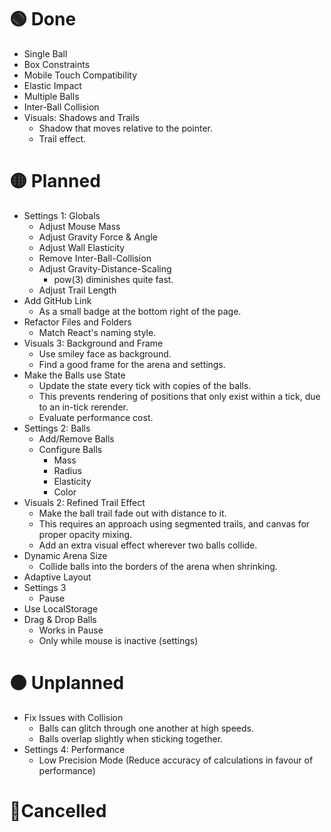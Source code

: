 # 🟢 Done

- Single Ball
- Box Constraints
- Mobile Touch Compatibility
- Elastic Impact
- Multiple Balls
- Inter-Ball Collision
- Visuals: Shadows and Trails
    - Shadow that moves relative to the pointer.
    - Trail effect.

# 🟡 Planned

- Settings 1: Globals
    - Adjust Mouse Mass
    - Adjust Gravity Force & Angle
    - Adjust Wall Elasticity
    - Remove Inter-Ball-Collision
    - Adjust Gravity-Distance-Scaling
        - pow(3) diminishes quite fast.
    - Adjust Trail Length
- Add GitHub Link
  - As a small badge at the bottom right of the page.
- Refactor Files and Folders
    - Match React's naming style.
- Visuals 3: Background and Frame
  - Use smiley face as background.
  - Find a good frame for the arena and settings.
- Make the Balls use State
    - Update the state every tick with copies of the balls.
    - This prevents rendering of positions that only exist within a tick, due to an in-tick rerender.
    - Evaluate performance cost.
- Settings 2: Balls
    - Add/Remove Balls
    - Configure Balls
        - Mass
        - Radius
        - Elasticity
        - Color
- Visuals 2: Refined Trail Effect
    - Make the ball trail fade out with distance to it.
    - This requires an approach using segmented trails, and canvas for proper opacity mixing.
    - Add an extra visual effect wherever two balls collide.
- Dynamic Arena Size
    - Collide balls into the borders of the arena when shrinking.
- Adaptive Layout
- Settings 3
    - Pause
- Use LocalStorage
- Drag & Drop Balls
    - Works in Pause
    - Only while mouse is inactive (settings)

# 🟠 Unplanned

- Fix Issues with Collision
    - Balls can glitch through one another at high speeds.
    - Balls overlap slightly when sticking together.
- Settings 4: Performance
    - Low Precision Mode (Reduce accuracy of calculations in favour of performance)

# 🔴Cancelled